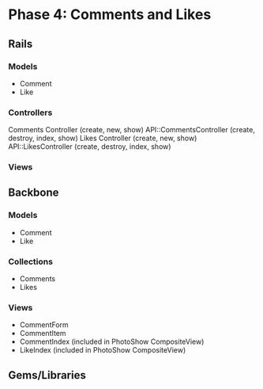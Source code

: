 # Phase 4: Comments and Likes

## Rails
### Models
* Comment
* Like

### Controllers
Comments Controller (create, new, show)
API::CommentsController (create, destroy, index, show)
Likes Controller (create, new, show)
API::LikesController (create, destroy, index, show)

### Views

## Backbone
### Models
* Comment
* Like

### Collections
* Comments
* Likes

### Views
* CommentForm
* CommentItem
* CommentIndex (included in PhotoShow CompositeView)
* LikeIndex (included in PhotoShow CompositeView)

## Gems/Libraries
